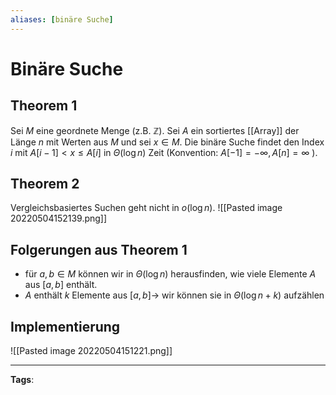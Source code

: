 ```yaml
---
aliases: [binäre Suche]
---
```


# Binäre Suche

## Theorem 1

Sei $M$ eine geordnete Menge $($z.B. $\mathbb{Z})$. Sei $A$ ein sortiertes [[Array]] der Länge $n$ mit Werten aus $M$ und sei $x \in M$. Die binäre Suche findet den Index $i$ mit $A[i-1]<x \leq A[i]$ in $\Theta(\log n)$ Zeit (Konvention: $A[-1]=-\infty, A[n]=\infty$ ).

## Theorem 2

Vergleichsbasiertes Suchen geht nicht in $o(\log n).$
![[Pasted image 20220504152139.png]]

## Folgerungen aus Theorem 1

- für $a, b \in M$ können wir in $\Theta(\log n)$ herausfinden, wie viele Elemente $A$ aus $[a, b]$ enthält.
- $A$ enthält $k$ Elemente aus $[a, b] \rightarrow$ wir können sie in $\Theta(\log n+k)$ aufzählen

## Implementierung

![[Pasted image 20220504151221.png]]

---

**Tags**:
